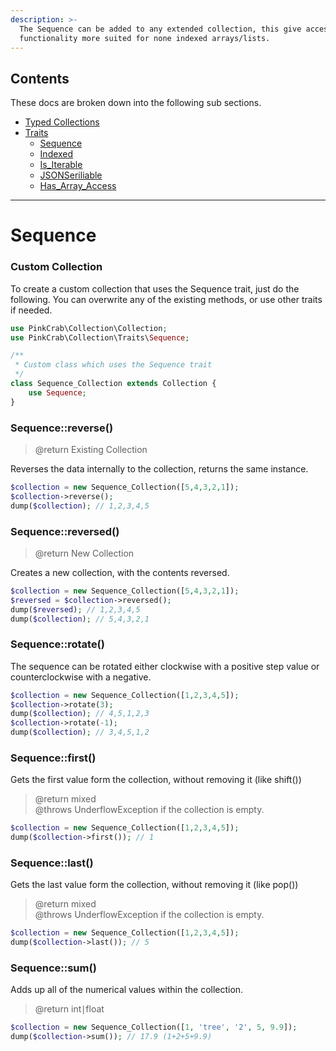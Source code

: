 ```yaml
---
description: >-
  The Sequence can be added to any extended collection, this give access to
  functionality more suited for none indexed arrays/lists.
---
```


## Contents
These docs are broken down into the following sub sections.
* [Typed Collections](Typed_Collections.md)
* [Traits](Traits.md)
    * [Sequence](Trait_sequence.md)
    * [Indexed](Trait_indexed.md)
    * [Is_Iterable](Trait_is_iterable.md)
    * [JSONSeriliable](Trait_jsonserializable.md)
    * [Has_Array_Access](Trait_has_arrayaccess.md)

***

# Sequence

### Custom Collection

To create a custom collection that uses the Sequence trait, just do the following. You can overwrite any of the existing methods, or use other traits if needed.

```php
use PinkCrab\Collection\Collection;
use PinkCrab\Collection\Traits\Sequence;

/**
 * Custom class which uses the Sequence trait
 */
class Sequence_Collection extends Collection {
	use Sequence;
}
```

### Sequence::reverse\(\)

> @return Existing Collection

Reverses the data internally to the collection, returns the same instance.

```php
$collection = new Sequence_Collection([5,4,3,2,1]);
$collection->reverse();
dump($collection); // 1,2,3,4,5
```

### Sequence::reversed\(\)

> @return New Collection

Creates a new collection, with the contents reversed.

```php
$collection = new Sequence_Collection([5,4,3,2,1]);
$reversed = $collection->reversed();
dump($reversed); // 1,2,3,4,5
dump($collection); // 5,4,3,2,1
```

### Sequence::rotate\(\)

The sequence can be rotated either clockwise with a positive step value or counterclockwise with a negative.

```php
$collection = new Sequence_Collection([1,2,3,4,5]);
$collection->rotate(3);
dump($collection); // 4,5,1,2,3
$collection->rotate(-1);
dump($collection); // 3,4,5,1,2
```

### Sequence::first\(\)

Gets the first value form the collection, without removing it \(like shift\(\)\)

> @return mixed  
> @throws UnderflowException if the collection is empty.

```php
$collection = new Sequence_Collection([1,2,3,4,5]);
dump($collection->first()); // 1
```

### Sequence::last\(\)

Gets the last value form the collection, without removing it \(like pop\(\)\)

> @return mixed  
> @throws UnderflowException if the collection is empty.

```php
$collection = new Sequence_Collection([1,2,3,4,5]);
dump($collection->last()); // 5
```

### Sequence::sum\(\)

Adds up all of the numerical values within the collection.

> @return int∣float

```php
$collection = new Sequence_Collection([1, 'tree', '2', 5, 9.9]);
dump($collection->sum()); // 17.9 (1+2+5+9.9)
```

